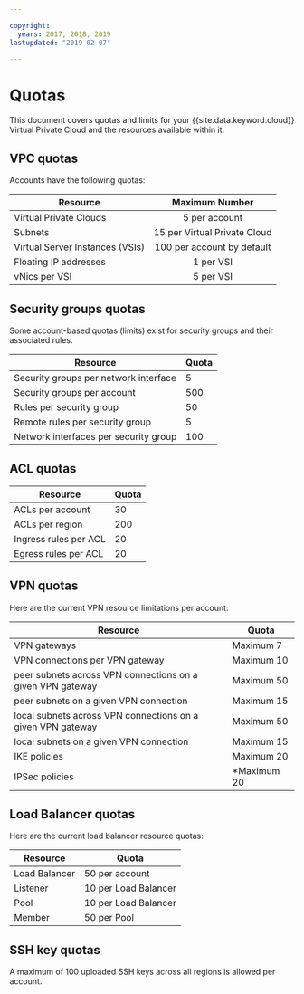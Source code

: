 ```yaml
---

copyright:
  years: 2017, 2018, 2019
lastupdated: "2019-02-07"

---
```

# Quotas

This document covers quotas and limits for your {{site.data.keyword.cloud}} Virtual Private Cloud and the resources available within it.

## VPC quotas

Accounts have the following quotas:

|   Resource     | Maximum Number |
| ------- | :------: |
| Virtual Private Clouds | 5 per account|
| Subnets | 15 per Virtual Private Cloud |
| Virtual Server Instances (VSIs) | 100 per account by default |
| Floating IP addresses | 1 per VSI |
| vNics per VSI | 5 per VSI |


## Security groups quotas

Some account-based quotas (limits) exist for security groups and their associated rules.

|Resource|Quota|
|--------|-----|
|Security groups per network interface|5|
|Security groups per account|500|
|Rules per security group|50|
|Remote rules per security group|5|
|Network interfaces per security group|100|

## ACL quotas

|Resource|Quota|
|--------|-----|
|ACLs per account | 30 |
|ACLs per region |200|
|Ingress rules per ACL |20|
|Egress rules per ACL |20|

## VPN quotas

Here are the current VPN resource limitations per account:

|Resource|Quota|
|--------|-----|
| VPN gateways | Maximum 7 |
| VPN connections per VPN gateway | Maximum 10 |
| peer subnets across VPN connections on a given VPN gateway | Maximum 50 |
| peer subnets on a given VPN connection | Maximum 15 |
| local subnets across VPN connections on a given VPN gateway | Maximum 50 |
| local subnets on a given VPN connection |  Maximum 15 |
| IKE policies | Maximum 20  |
| IPSec policies | *Maximum 20 |

## Load Balancer quotas

Here are the current load balancer resource quotas:

|Resource|Quota|
|--------|-----|
| Load Balancer | 50 per account |
| Listener | 10 per Load Balancer |
| Pool | 10 per Load Balancer |
| Member | 50 per Pool |

## SSH key quotas

A maximum of 100 uploaded SSH keys across all regions is allowed per account.
